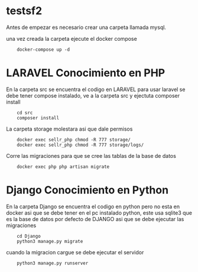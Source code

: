 # testsf2
Antes de empezar es necesario crear una carpeta llamada mysql.

una vez creada la carpeta ejecute el docker compose

        docker-compose up -d

# LARAVEL Conocimiento en PHP
En la carpeta src se encuentra el codigo en LARAVEL para usar laravel se debe tener compose instalado, ve a la carpeta src y ejectuta composer install

        cd src
        composer install

La carpeta storage molestara asi que dale permisos

        docker exec sellr_php chmod -R 777 storage/
        docker exec sellr_php chmod -R 777 storage/logs/

Corre las migraciones para que se cree las tablas de la base de datos

        docker exec php php artisan migrate

# Django Conocimiento en Python
En la carpeta Django se encuentra el codigo en python pero no esta en docker asi que se debe tener en el pc instalado python, este usa sqlite3 que es la base de datos  por defecto de DJANGO asi que se debe ejecutar las migraciones

        cd Django
        python3 manage.py migrate

cuando la migracion cargue se debe ejecutar el servidor 

        python3 manage.py runserver